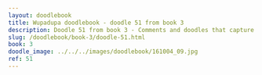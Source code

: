 ```yaml
---
layout: doodlebook
title: Wupadupa doodlebook - doodle 51 from book 3
description: Doodle 51 from book 3 - Comments and doodles that capture the essence of this event  
slug: /doodlebook/book-3/doodle-51.html
book: 3
doodle_image: ../../../images/doodlebook/161004_09.jpg
ref: 51
---	  
```

																																																																							